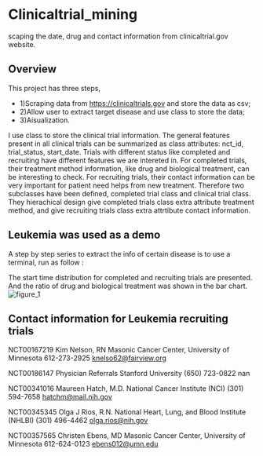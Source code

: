 # Clinicaltrial_mining
scaping the date, drug and contact information from clinicaltrial.gov website.

## Overview
This project has three steps, 
* 1)Scraping data from https://clinicaltrials.gov and store the data as csv; 
* 2)Allow user to extract target disease and use class to store the data; 
* 3)Aisualization.  

I use class to store the clinical trial information. The general features present in all clinical trials can be summarized as class attributes: nct_id, trial_status, start_date.
Trials with different status like completed and recruiting have different features we are intereted in. For completed trials, their treatment method information, like drug and biological treatment, can be interesting to check. For recruiting trials, their contact information can be very important for patient need helps from new treatment. Therefore two subclasses have been defined, completed trial class and clinical trial class. They hierachical design give completed trials class extra attribute treatment method, and give recruiting trials class extra attrtibute contact information. 

## Leukemia was used as a demo
A step by step series to extract the info of certain disease is to use a terminal, run as follow : 

The start time distribution for completed and recruiting trials are presented. And the ratio of drug and biological treatment was shown in the bar chart.
![figure_1](https://cloud.githubusercontent.com/assets/19654472/24596048/193aa4ac-180a-11e7-8d22-80bf9ef6b9f3.png)

## Contact information for Leukemia recruiting trials

NCT00167219 
 Kim Nelson, RN   Masonic Cancer Center, University of Minnesota 
 612-273-2925   knelso62@fairview.org

NCT00186147 
 Physician Referrals   Stanford University 
 (650) 723-0822   nan

NCT00341016 
 Maureen Hatch, M.D.   National Cancer Institute (NCI) 
 (301) 594-7658   hatchm@mail.nih.gov

NCT00345345 
 Olga J Rios, R.N.   National Heart, Lung, and Blood Institute (NHLBI) 
 (301) 496-4462   olga.rios@nih.gov

NCT00357565 
 Christen Ebens, MD   Masonic Cancer Center, University of Minnesota 
 612-624-0123   ebens012@umn.edu
